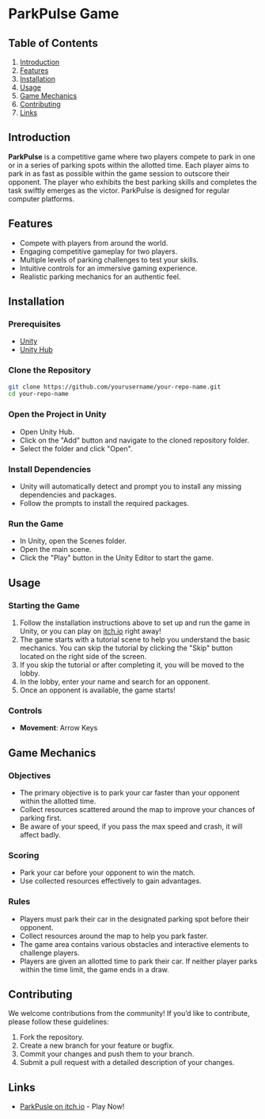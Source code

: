 # ParkPulse Game

## Table of Contents

1. [Introduction](#introduction)
2. [Features](#features)
3. [Installation](#installation)
4. [Usage](#usage)
5. [Game Mechanics](#game-mechanics)
6. [Contributing](#contributing)
7. [Links](#links)

## Introduction
**ParkPulse** is a competitive game where two players compete to park in one or in a series of parking spots within the allotted time. Each player aims to park in as fast as possible within the game session to outscore their opponent. The player who exhibits the best parking skills and completes the task swiftly emerges as the victor. ParkPulse is designed for regular computer platforms.

## Features
- Compete with players from around the world.
- Engaging competitive gameplay for two players.
- Multiple levels of parking challenges to test your skills.
- Intuitive controls for an immersive gaming experience.
- Realistic parking mechanics for an authentic feel.

## Installation
### Prerequisites
- [Unity](https://unity.com/)
- [Unity Hub](https://unity.com/products/unity-hub)

### Clone the Repository
```sh
git clone https://github.com/yourusername/your-repo-name.git
cd your-repo-name
```
### Open the Project in Unity
- Open Unity Hub.
- Click on the "Add" button and navigate to the cloned repository folder.
- Select the folder and click "Open".

### Install Dependencies
- Unity will automatically detect and prompt you to install any missing dependencies and packages.
- Follow the prompts to install the required packages.

### Run the Game
- In Unity, open the Scenes folder.
- Open the main scene.
- Click the "Play" button in the Unity Editor to start the game.

## Usage
### Starting the Game
1. Follow the installation instructions above to set up and run the game in Unity, or you can play on [itch.io](https://parkpulse.itch.io/park-pulse-multiplayer) right away!
3. The game starts with a tutorial scene to help you understand the basic mechanics. You can skip the tutorial by clicking the "Skip" button located on the right side of the screen.
4. If you skip the tutorial or after completing it, you will be moved to the lobby.
5. In the lobby, enter your name and search for an opponent.
6. Once an opponent is available, the game starts!

### Controls
- **Movement**: Arrow Keys

## Game Mechanics
### Objectives
- The primary objective is to park your car faster than your opponent within the allotted time.
- Collect resources scattered around the map to improve your chances of parking first.
- Be aware of your speed, if you pass the max speed and crash, it will affect badly.

### Scoring
- Park your car before your opponent to win the match.
- Use collected resources effectively to gain advantages.

### Rules
- Players must park their car in the designated parking spot before their opponent.
- Collect resources around the map to help you park faster.
- The game area contains various obstacles and interactive elements to challenge players.
- Players are given an allotted time to park their car. If neither player parks within the time limit, the game ends in a draw.

## Contributing
We welcome contributions from the community! If you’d like to contribute, please follow these guidelines:

1. Fork the repository.
2. Create a new branch for your feature or bugfix.
3. Commit your changes and push them to your branch.
4. Submit a pull request with a detailed description of your changes.

## Links
- [ParkPusle on itch.io](https://parkpulse.itch.io/park-pulse-multiplayer) - Play Now!
